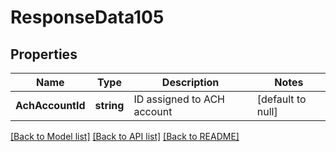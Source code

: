# ResponseData105

## Properties
Name | Type | Description | Notes
------------ | ------------- | ------------- | -------------
**AchAccountId** | **string** | ID assigned to ACH account | [default to null]

[[Back to Model list]](../README.md#documentation-for-models) [[Back to API list]](../README.md#documentation-for-api-endpoints) [[Back to README]](../README.md)

